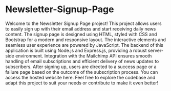 # Newsletter-Signup-Page
Welcome to the Newsletter Signup Page project! This project allows users to easily sign up with their email address and start receiving daily news content. The signup page is designed using HTML, styled with CSS and Bootstrap for a modern and responsive layout. The interactive elements and seamless user experience are powered by JavaScript. The backend of this application is built using Node.js and Express.js, providing a robust server-side environment. Integration with the Mailchimp API ensures smooth handling of email subscriptions and efficient delivery of news updates to subscribers. After signing up, users are directed to a success page or a failure page based on the outcome of the subscription process. You can access the hosted website here. Feel free to explore the codebase and adapt this project to suit your needs or contribute to make it even better!
